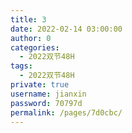 ```yaml
---
title: 3
date: 2022-02-14 03:00:00
author: 0
categories: 
  - 2022双节48H
tags: 
  - 2022双节48H
private: true
username: jianxin
password: 70797d
permalink: /pages/7d0cbc/
---
```



